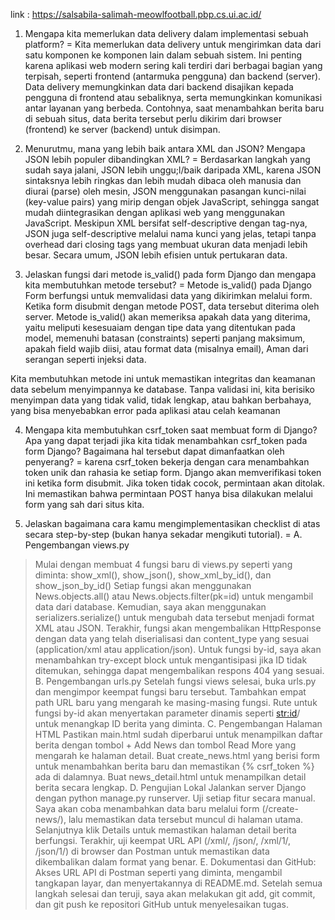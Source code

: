 link : https://salsabila-salimah-meowlfootball.pbp.cs.ui.ac.id/

1. Mengapa kita memerlukan data delivery dalam implementasi sebuah platform?
= Kita memerlukan data delivery untuk mengirimkan data dari satu komponen ke komponen lain dalam sebuah sistem. Ini penting karena aplikasi web modern sering kali terdiri dari berbagai bagian yang terpisah, seperti frontend (antarmuka pengguna) dan backend (server). Data delivery memungkinkan data dari backend disajikan kepada pengguna di frontend atau sebaliknya, serta memungkinkan komunikasi antar layanan yang berbeda. Contohnya, saat menambahkan berita baru di sebuah situs, data berita tersebut perlu dikirim dari browser (frontend) ke server (backend) untuk disimpan.

2. Menurutmu, mana yang lebih baik antara XML dan JSON? Mengapa JSON lebih populer dibandingkan XML?
= Berdasarkan langkah yang sudah saya jalani, JSON lebih unggu;l/baik daripada XML, karena JSON sintaksnya lebih ringkas dan lebih mudah dibaca oleh manusia dan diurai (parse) oleh mesin, JSON menggunakan pasangan kunci-nilai (key-value pairs) yang mirip dengan objek JavaScript, sehingga sangat mudah diintegrasikan dengan aplikasi web yang menggunakan JavaScript. Meskipun XML bersifat self-descriptive dengan tag-nya, JSON juga self-descriptive melalui nama kunci yang jelas, tetapi tanpa overhead dari closing tags yang membuat ukuran data menjadi lebih besar. Secara umum, JSON lebih efisien untuk pertukaran data.

3. Jelaskan fungsi dari metode is_valid() pada form Django dan mengapa kita membutuhkan metode tersebut?
= Metode is_valid() pada Django Form berfungsi untuk memvalidasi data yang dikirimkan melalui form. Ketika form disubmit dengan metode POST, data tersebut diterima oleh server. Metode is_valid() akan memeriksa apakah data yang diterima, yaitu meliputi kesesuaiam dengan tipe data yang ditentukan pada model, memenuhi batasan (constraints) seperti panjang maksimum, apakah field wajib diisi, atau format data (misalnya email), Aman dari serangan seperti injeksi data.

Kita membutuhkan metode ini untuk memastikan integritas dan keamanan data sebelum menyimpannya ke database. Tanpa validasi ini, kita berisiko menyimpan data yang tidak valid, tidak lengkap, atau bahkan berbahaya, yang bisa menyebabkan error pada aplikasi atau celah keamanan

4. Mengapa kita membutuhkan csrf_token saat membuat form di Django? Apa yang dapat terjadi jika kita tidak menambahkan csrf_token pada form Django? Bagaimana hal tersebut dapat dimanfaatkan oleh penyerang?
= karena csrf_token bekerja dengan cara menambahkan token unik dan rahasia ke setiap form. Django akan memverifikasi token ini ketika form disubmit. Jika token tidak cocok, permintaan akan ditolak. Ini memastikan bahwa permintaan POST hanya bisa dilakukan melalui form yang sah dari situs kita.

5. Jelaskan bagaimana cara kamu mengimplementasikan checklist di atas secara step-by-step (bukan hanya sekadar mengikuti tutorial).
= A. Pengembangan views.py
> Mulai dengan membuat 4 fungsi baru di views.py seperti yang diminta: show_xml(), show_json(), show_xml_by_id(), dan show_json_by_id()
> Setiap fungsi akan menggunakan News.objects.all() atau News.objects.filter(pk=id) untuk mengambil data dari database.
> Kemudian, saya akan menggunakan serializers.serialize() untuk mengubah data tersebut menjadi format XML atau JSON.
> Terakhir, fungsi akan mengembalikan HttpResponse dengan data yang telah diserialisasi dan content_type yang sesuai (application/xml atau application/json).
> Untuk fungsi by-id, saya akan menambahkan try-except block untuk mengantisipasi jika ID tidak ditemukan, sehingga dapat mengembalikan respons 404 yang sesuai.
B. Pengembangan urls.py
> Setelah fungsi views selesai, buka urls.py dan mengimpor keempat fungsi baru tersebut.
> Tambahkan empat path URL baru yang mengarah ke masing-masing fungsi.
> Rute untuk fungsi by-id akan menyertakan parameter dinamis seperti <str:id>/ untuk menangkap ID berita yang diminta.
C. Pengembangan Halaman HTML
> Pastikan main.html sudah diperbarui untuk menampilkan daftar berita dengan tombol + Add News dan tombol Read More yang mengarah ke halaman detail.
> Buat create_news.html yang berisi form untuk menambahkan berita baru dan memastikan {% csrf_token %} ada di dalamnya.
> Buat news_detail.html untuk menampilkan detail berita secara lengkap.
D. Pengujian Lokal
> Jalankan server Django dengan python manage.py runserver.
> Uji setiap fitur secara manual. Saya akan coba menambahkan data baru melalui form (/create-news/), lalu memastikan data tersebut muncul di halaman utama.
> Selanjutnya klik Details untuk memastikan halaman detail berita berfungsi.
> Terakhir, uji keempat URL API (/xml/, /json/, /xml/1/, /json/1/) di browser dan Postman untuk memastikan data dikembalikan dalam format yang benar.
E. Dokumentasi dan GitHub:
> Akses URL API di Postman seperti yang diminta, mengambil tangkapan layar, dan menyertakannya di README.md.
> Setelah semua langkah selesai dan teruji, saya akan melakukan git add, git commit, dan git push ke repositori GitHub untuk menyelesaikan tugas.